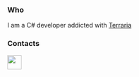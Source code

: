 ### Who
I am a C# developer addicted with [Terraria][terraria]

### Contacts
[<img width="32" height="32" src="https://mail.protonmail.com/assets/favicon.ico" />][mail]

[terraria]: https://www.terraria.org
[mail]: mailto:arthri@protonmail.com
